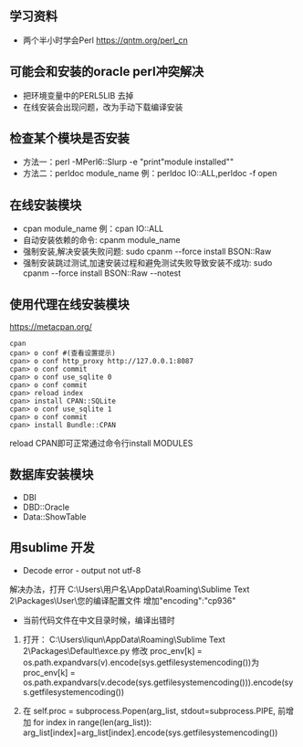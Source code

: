 ## 学习资料
- 两个半小时学会Perl https://qntm.org/perl_cn

## 可能会和安装的oracle perl冲突解决
- 把环境变量中的PERL5LIB 去掉
- 在线安装会出现问题，改为手动下载编译安装

## 检查某个模块是否安装
- 方法一：perl -MPerl6::Slurp -e "print\"module installed\""
- 方法二：perldoc module_name 例：perldoc IO::ALL,perldoc -f open

## 在线安装模块
- cpan module_name 例：cpan IO::ALL
- 自动安装依赖的命令: cpanm module_name
- 强制安装,解决安装失败问题: sudo cpanm --force install BSON::Raw
- 强制安装跳过测试,加速安装过程和避免测试失败导致安装不成功: sudo cpanm --force install BSON::Raw --notest   

## 使用代理在线安装模块
https://metacpan.org/

```shell
cpan
cpan> o conf #(查看设置提示)
cpan> o conf http_proxy http://127.0.0.1:8087
cpan> o conf commit
cpan> o conf use_sqlite 0
cpan> o conf commit
cpan> reload index
cpan> install CPAN::SQLite
cpan> o conf use_sqlite 1
cpan> o conf commit
cpan> install Bundle::CPAN
```

reload CPAN即可正常通过命令行install MODULES

## 数据库安装模块
- DBI
- DBD::Oracle
- Data::ShowTable

## 用sublime 开发
- Decode error - output not utf-8

解决办法，打开
C:\Users\用户名\AppData\Roaming\Sublime Text 2\Packages\User\您的编译配置文件 
增加"encoding":"cp936" 

- 当前代码文件在中文目录时候，编译出错时

1. 打开： C:\Users\liqun\AppData\Roaming\Sublime Text 2\Packages\Default\exce.py
修改 proc_env[k] = os.path.expandvars(v).encode(sys.getfilesystemencoding())为  proc_env[k] = os.path.expandvars(v.decode(sys.getfilesystemencoding())).encode(sys.getfilesystemencoding()) 

2. 在 self.proc = subprocess.Popen(arg_list, stdout=subprocess.PIPE, 
前增加 
for index in range(len(arg_list)):  
    arg_list[index]=arg_list[index].encode(sys.getfilesystemencoding()) 



